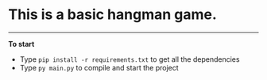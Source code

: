 # This is a basic hangman game.
---
**To start**
- Type `pip install -r requirements.txt` to get all the dependencies
- Type `py main.py` to compile and start the project
